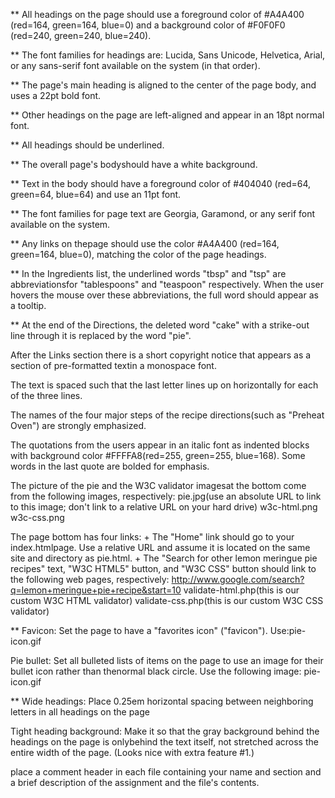 
** All headings on  the  page  should  use  a  foreground  color  of  #A4A400  (red=164,  green=164,  blue=0)
and  a background  color  of  #F0F0F0  (red=240,  green=240,  blue=240).

** The  font  families  for  headings  are:  Lucida, Sans Unicode, Helvetica, Arial, or any sans-serif font available on the system (in that order).

** The page's main heading is aligned to the center of the page body, and uses a 22pt bold font.

** Other headings on the page are left-aligned and appear in an 18pt normal font.

** All headings should be underlined.

** The overall page's bodyshould have a white background.

** Text in the body should have a foreground color of #404040 (red=64, green=64, blue=64) and use an 11pt font.

** The font families for page text are Georgia, Garamond, or any serif font available on the system.

** Any links on thepage should use the color #A4A400 (red=164, green=164, blue=0), matching the color of the page headings.


** In the Ingredients list, the underlined words "tbsp" and "tsp" are abbreviationsfor "tablespoons" and "teaspoon" respectively. When the user hovers the mouse over these abbreviations, the full word should appear as a tooltip.


** At the end of the Directions, the deleted word "cake" with a strike-out line through it is replaced by the word "pie".


After  the  Links  section  there  is  a  short copyright  notice that  appears  as  a  section  of pre-formatted  textin  a monospace font. 


The text is spaced such that the last letter lines up on horizontally for each of the three lines.

The names of the four major steps of the recipe directions(such as "Preheat Oven") are strongly emphasized. 

The quotations from the users appear in an  italic font  as indented blocks with background color #FFFFA8(red=255, green=255, blue=168). Some words in the last quote are bolded for emphasis.

The picture of the pie and the W3C validator imagesat the bottom come from the following images, respectively: 
	pie.jpg(use an absolute URL to link to this image; don't link to a relative URL on your hard drive)
	w3c-html.png
	w3c-css.png

The page bottom has four links:
	+ The "Home" link should go to your index.htmlpage. Use a relative URL and assume it is located on the same site and directory as pie.html.
 	+ The "Search for other lemon meringue pie recipes" text, "W3C HTML5" button, and "W3C CSS" button should link to the following web pages, 
 		respectively:
 			http://www.google.com/search?q=lemon+meringue+pie+recipe&start=10
 			validate-html.php(this is our custom W3C HTML validator)
 			validate-css.php(this is our custom W3C CSS validator)

** Favicon: Set the page to have a "favorites icon" ("favicon"). Use:pie-icon.gif

Pie bullet: Set all bulleted lists of items on the page to use an image for their bullet icon rather than thenormal black circle. Use the following image: pie-icon.gif

** Wide headings: Place 0.25em horizontal spacing between neighboring letters in all headings on the page

Tight heading background: Make it so that the gray background behind the headings on the page is onlybehind the text itself, not stretched across the entire width of the page. (Looks nice with extra feature #1.)

place a comment header in each file containing your name and section and a brief description of the assignment and the file's contents.
